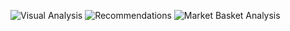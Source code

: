 ![Visual Analysis](assets/visual.png)
![Recommendations](assets/recommend.png)
![Market Basket Analysis](assets/mba.png)
